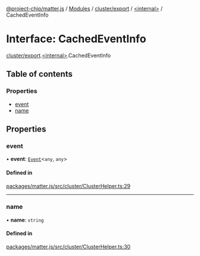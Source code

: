 [@project-chip/matter.js](../README.md) / [Modules](../modules.md) / [cluster/export](../modules/cluster_export.md) / [\<internal\>](../modules/cluster_export._internal_.md) / CachedEventInfo

# Interface: CachedEventInfo

[cluster/export](../modules/cluster_export.md).[\<internal\>](../modules/cluster_export._internal_.md).CachedEventInfo

## Table of contents

### Properties

- [event](cluster_export._internal_.CachedEventInfo.md#event)
- [name](cluster_export._internal_.CachedEventInfo.md#name)

## Properties

### event

• **event**: [`Event`](cluster_export.Event.md)\<`any`, `any`\>

#### Defined in

[packages/matter.js/src/cluster/ClusterHelper.ts:29](https://github.com/project-chip/matter.js/blob/558e12c94a201592c28c7bc0743705360b3e5ca6/packages/matter.js/src/cluster/ClusterHelper.ts#L29)

___

### name

• **name**: `string`

#### Defined in

[packages/matter.js/src/cluster/ClusterHelper.ts:30](https://github.com/project-chip/matter.js/blob/558e12c94a201592c28c7bc0743705360b3e5ca6/packages/matter.js/src/cluster/ClusterHelper.ts#L30)
